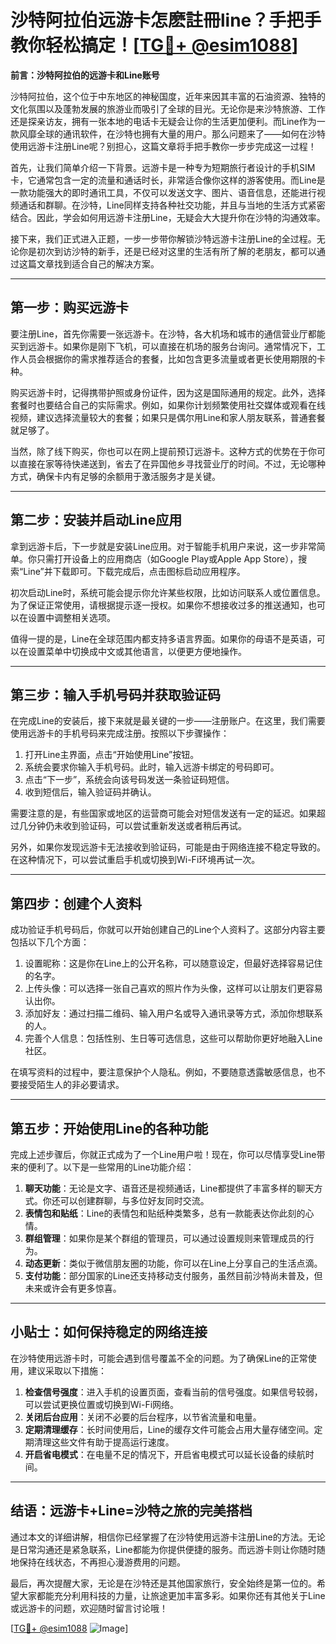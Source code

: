 # 沙特阿拉伯远游卡怎麽註冊line？手把手教你轻松搞定！[[TG💪+ @esim1088](https://t.me/s/esim1088)]

**前言：沙特阿拉伯的远游卡和Line账号**

沙特阿拉伯，这个位于中东地区的神秘国度，近年来因其丰富的石油资源、独特的文化氛围以及蓬勃发展的旅游业而吸引了全球的目光。无论你是来沙特旅游、工作还是探亲访友，拥有一张本地的电话卡无疑会让你的生活更加便利。而Line作为一款风靡全球的通讯软件，在沙特也拥有大量的用户。那么问题来了——如何在沙特使用远游卡注册Line呢？别担心，这篇文章将手把手教你一步步完成这一过程！

首先，让我们简单介绍一下背景。远游卡是一种专为短期旅行者设计的手机SIM卡，它通常包含一定的流量和通话时长，非常适合像你这样的游客使用。而Line是一款功能强大的即时通讯工具，不仅可以发送文字、图片、语音信息，还能进行视频通话和群聊。在沙特，Line同样支持各种社交功能，并且与当地的生活方式紧密结合。因此，学会如何用远游卡注册Line，无疑会大大提升你在沙特的沟通效率。

接下来，我们正式进入正题，一步一步带你解锁沙特远游卡注册Line的全过程。无论你是初次到访沙特的新手，还是已经对这里的生活有所了解的老朋友，都可以通过这篇文章找到适合自己的解决方案。

---

## **第一步：购买远游卡**

要注册Line，首先你需要一张远游卡。在沙特，各大机场和城市的通信营业厅都能买到远游卡。如果你是刚下飞机，可以直接在机场的服务台询问。通常情况下，工作人员会根据你的需求推荐适合的套餐，比如包含更多流量或者更长使用期限的卡种。

购买远游卡时，记得携带护照或身份证件，因为这是国际通用的规定。此外，选择套餐时也要结合自己的实际需求。例如，如果你计划频繁使用社交媒体或观看在线视频，建议选择流量较大的套餐；如果只是偶尔用Line和家人朋友联系，普通套餐就足够了。

当然，除了线下购买，你也可以在网上提前预订远游卡。这种方式的优势在于你可以直接在家等待快递送到，省去了在异国他乡寻找营业厅的时间。不过，无论哪种方式，确保卡内有足够的余额用于激活服务才是关键。

---

## **第二步：安装并启动Line应用**

拿到远游卡后，下一步就是安装Line应用。对于智能手机用户来说，这一步非常简单。你只需打开设备上的应用商店（如Google Play或Apple App Store），搜索“Line”并下载即可。下载完成后，点击图标启动应用程序。

初次启动Line时，系统可能会提示你允许某些权限，比如访问联系人或位置信息。为了保证正常使用，请根据提示逐一授权。如果你不想接收过多的推送通知，也可以在设置中调整相关选项。

值得一提的是，Line在全球范围内都支持多语言界面。如果你的母语不是英语，可以在设置菜单中切换成中文或其他语言，以便更方便地操作。

---

## **第三步：输入手机号码并获取验证码**

在完成Line的安装后，接下来就是最关键的一步——注册账户。在这里，我们需要使用远游卡的手机号码来完成注册。按照以下步骤操作：

1. 打开Line主界面，点击“开始使用Line”按钮。
2. 系统会要求你输入手机号码。此时，输入远游卡绑定的号码即可。
3. 点击“下一步”，系统会向该号码发送一条验证码短信。
4. 收到短信后，输入验证码并确认。

需要注意的是，有些国家或地区的运营商可能会对短信发送有一定的延迟。如果超过几分钟仍未收到验证码，可以尝试重新发送或者稍后再试。

另外，如果你发现远游卡无法接收到验证码，可能是由于网络连接不稳定导致的。在这种情况下，可以尝试重启手机或切换到Wi-Fi环境再试一次。

---

## **第四步：创建个人资料**

成功验证手机号码后，你就可以开始创建自己的Line个人资料了。这部分内容主要包括以下几个方面：

1. 设置昵称：这是你在Line上的公开名称，可以随意设定，但最好选择容易记住的名字。
2. 上传头像：可以选择一张自己喜欢的照片作为头像，这样可以让朋友们更容易认出你。
3. 添加好友：通过扫描二维码、输入用户名或导入通讯录等方式，添加你想联系的人。
4. 完善个人信息：包括性别、生日等可选信息，这些可以帮助你更好地融入Line社区。

在填写资料的过程中，要注意保护个人隐私。例如，不要随意透露敏感信息，也不要接受陌生人的非必要请求。

---

## **第五步：开始使用Line的各种功能**

完成上述步骤后，你就正式成为了一个Line用户啦！现在，你可以尽情享受Line带来的便利了。以下是一些常用的Line功能介绍：

1. **聊天功能**：无论是文字、语音还是视频通话，Line都提供了丰富多样的聊天方式。你还可以创建群聊，与多位好友同时交流。
2. **表情包和贴纸**：Line的表情包和贴纸种类繁多，总有一款能表达你此刻的心情。
3. **群组管理**：如果你是某个群组的管理员，可以通过设置规则来管理成员的行为。
4. **动态更新**：类似于微信朋友圈的功能，你可以在Line上分享自己的生活点滴。
5. **支付功能**：部分国家的Line还支持移动支付服务，虽然目前沙特尚未普及，但未来或许会有更多惊喜。

---

## **小贴士：如何保持稳定的网络连接**

在沙特使用远游卡时，可能会遇到信号覆盖不全的问题。为了确保Line的正常使用，建议采取以下措施：

1. **检查信号强度**：进入手机的设置页面，查看当前的信号强度。如果信号较弱，可以尝试更换位置或切换到Wi-Fi网络。
2. **关闭后台应用**：关闭不必要的后台程序，以节省流量和电量。
3. **定期清理缓存**：长时间使用后，Line的缓存文件可能会占用大量存储空间。定期清理这些文件有助于提高运行速度。
4. **开启省电模式**：在电量不足的情况下，开启省电模式可以延长设备的续航时间。

---

## **结语：远游卡+Line=沙特之旅的完美搭档**

通过本文的详细讲解，相信你已经掌握了在沙特使用远游卡注册Line的方法。无论是日常沟通还是紧急联系，Line都能为你提供便捷的服务。而远游卡则让你随时随地保持在线状态，不再担心漫游费用的问题。

最后，再次提醒大家，无论是在沙特还是其他国家旅行，安全始终是第一位的。希望大家都能充分利用科技的力量，让旅途更加丰富多彩。如果你还有其他关于Line或远游卡的问题，欢迎随时留言讨论哦！

[[TG💪+ @esim1088](https://t.me/s/esim1088) ![Image](https://i.postimg.cc/4NQfJmqS/Snipaste-2025-05-13-00-14-12.png)]